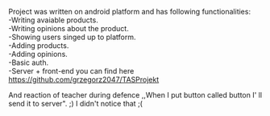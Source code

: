 Project was written on android platform and has following functionalities: <br />
 -Writing avaiable products.<br />
 -Writing opinions about the product.<br />
 -Showing users singed up to platform.<br />
 -Adding products.<br />
 -Adding opinions.<br />
 -Basic auth.<br />
 -Server + front-end you can find here https://github.com/grzegorz2047/TASProjekt

And reaction of teacher during defence ,,When I put button called button I' ll send it to server". ;)
I didn't notice that ;(
